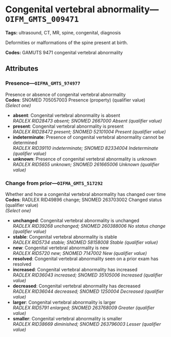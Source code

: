 # Congenital vertebral abnormality—`OIFM_GMTS_009471`

**Tags:** ultrasound, CT, MR, spine, congenital, diagnosis

Deformities or malformations of the spine present at birth.

**Codes:** GAMUTS 9471 congenital vertebral abnormality

## Attributes

### Presence—`OIFMA_GMTS_974977`

Presence or absence of congenital vertebral abnormality  
**Codes**: SNOMED 705057003 Presence (property) (qualifier value)  
*(Select one)*

- **absent**: Congenital vertebral abnormality is absent  
_RADLEX RID28473 absent; SNOMED 2667000 Absent (qualifier value)_
- **present**: Congenital vertebral abnormality is present  
_RADLEX RID28472 present; SNOMED 52101004 Present (qualifier value)_
- **indeterminate**: Presence of congenital vertebral abnormality cannot be determined  
_RADLEX RID39110 indeterminate; SNOMED 82334004 Indeterminate (qualifier value)_
- **unknown**: Presence of congenital vertebral abnormality is unknown  
_RADLEX RID5655 unknown; SNOMED 261665006 Unknown (qualifier value)_

### Change from prior—`OIFMA_GMTS_517292`

Whether and how a congenital vertebral abnormality has changed over time  
**Codes**: RADLEX RID49896 change; SNOMED 263703002 Changed status (qualifier value)  
*(Select one)*

- **unchanged**: Congenital vertebral abnormality is unchanged  
_RADLEX RID39268 unchanged; SNOMED 260388006 No status change (qualifier value)_
- **stable**: Congenital vertebral abnormality is stable  
_RADLEX RID5734 stable; SNOMED 58158008 Stable (qualifier value)_
- **new**: Congenital vertebral abnormality is new  
_RADLEX RID5720 new; SNOMED 7147002 New (qualifier value)_
- **resolved**: Congenital vertebral abnormality seen on a prior exam has resolved  
- **increased**: Congenital vertebral abnormality has increased  
_RADLEX RID36043 increased; SNOMED 35105006 Increased (qualifier value)_
- **decreased**: Congenital vertebral abnormality has decreased  
_RADLEX RID36044 decreased; SNOMED 1250004 Decreased (qualifier value)_
- **larger**: Congenital vertebral abnormality is larger  
_RADLEX RID5791 enlarged; SNOMED 263768009 Greater (qualifier value)_
- **smaller**: Congenital vertebral abnormality is smaller  
_RADLEX RID38669 diminished; SNOMED 263796003 Lesser (qualifier value)_